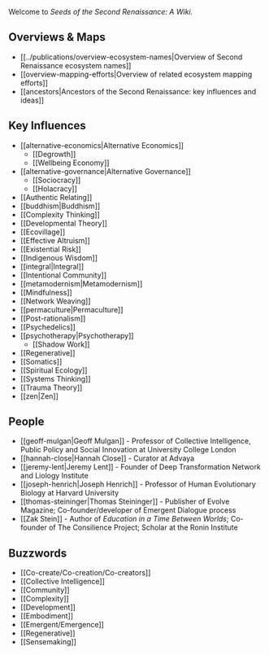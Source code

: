 
Welcome to *Seeds of the Second Renaissance: A Wiki.*

## Overviews & Maps

- [[../publications/overview-ecosystem-names|Overview of Second Renaissance ecosystem names]]
- [[overview-mapping-efforts|Overview of related ecosystem mapping efforts]]
- [[ancestors|Ancestors of the Second Renaissance: key influences and ideas]]

## Key Influences

- [[alternative-economics|Alternative Economics]]
  - [[Degrowth]]
  - [[Wellbeing Economy]]
- [[alternative-governance|Alternative Governance]]
  - [[Sociocracy]]
  - [[Holacracy]]
- [[Authentic Relating]]
- [[buddhism|Buddhism]]
- [[Complexity Thinking]]
- [[Developmental Theory]]
- [[Ecovillage]]
- [[Effective Altruism]]
- [[Existential Risk]]
- [[Indigenous Wisdom]]
- [[integral|Integral]]
- [[Intentional Community]]
- [[metamodernism|Metamodernism]]
- [[Mindfulness]]
- [[Network Weaving]]
- [[permaculture|Permaculture]]
- [[Post-rationalism]]
- [[Psychedelics]]
- [[psychotherapy|Psychotherapy]]
  - [[Shadow Work]]
- [[Regenerative]]
- [[Somatics]]
- [[Spiritual Ecology]]
- [[Systems Thinking]]
- [[Trauma Theory]]
- [[zen|Zen]]

## People

- [[geoff-mulgan|Geoff Mulgan]] - Professor of Collective Intelligence, Public Policy and Social Innovation at University College London
- [[hannah-close|Hannah Close]] - Curator at Advaya
- [[jeremy-lent|Jeremy Lent]] - Founder of Deep Transformation Network and Liology Institute
- [[joseph-henrich|Joseph Henrich]] - Professor of Human Evolutionary Biology at Harvard University
- [[thomas-steininger|Thomas Steininger]] - Publisher of Evolve Magazine; Co-founder/developer of Emergent Dialogue process 
- [[Zak Stein]] - Author of *Education in a Time Between Worlds*; Co-founder of The Consilience Project; Scholar at the Ronin Institute

## Buzzwords

- [[Co-create/Co-creation/Co-creators]]
- [[Collective Intelligence]]
- [[Community]]
- [[Complexity]]
- [[Development]]
- [[Embodiment]]
- [[Emergent/Emergence]]
- [[Regenerative]]
- [[Sensemaking]]


